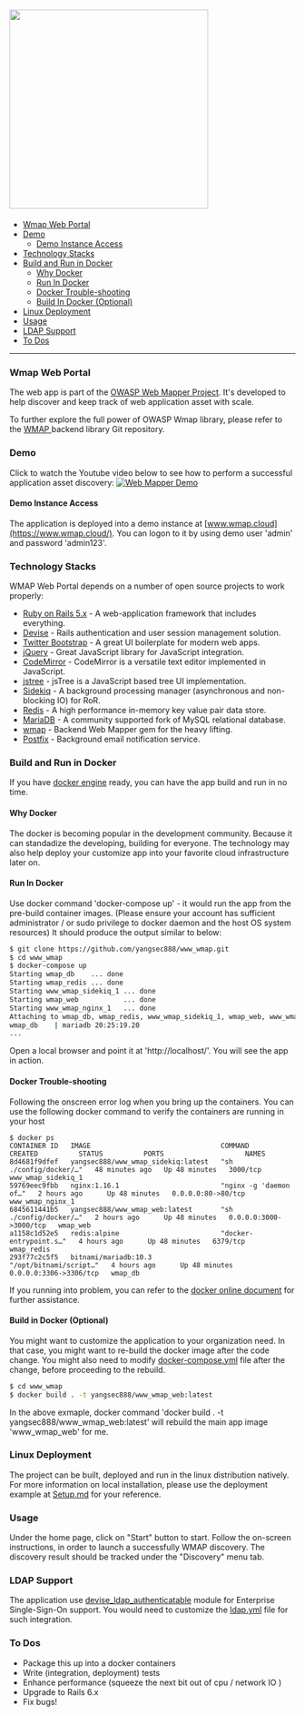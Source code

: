 [<img src='/wmap_logo.jpg' width='350' height='350'>](https://github.com/yangsec888/www_wmap)
=====================

- [Wmap Web Portal](#wmap-web-portal)
- [Demo](#demo)
  - [Demo Instance Access](#demo-instance-access)
- [Technology Stacks](#technology-stacks)
- [Build and Run in Docker](#build-and-run-in-docker)
  - [Why Docker](#why-docker)
  - [Run In Docker](#run-in-docker)
  - [Docker Trouble-shooting](#docker-trouble-shooting)
  - [Build In Docker (Optional)](#build-in-docker-optional)
- [Linux Deployment](#linux-deployment)
- [Usage](#usage)
- [LDAP Support](#ldap-support)
- [To Dos](#to-dos)

---

### Wmap Web Portal

The web app is part of the [OWASP Web Mapper Project](https://www.owasp.org/index.php/OWASP_Web_Mapper_Project). It's developed to help discover and keep track of web application asset with scale.

To further explore the full power of OWASP Wmap library, please refer to the <a href="https://github.com/yangsec888/wmap" target="_blank"> WMAP </a> backend library Git repository.


### Demo

Click to watch the Youtube video below to see how to perform a successful application asset discovery:
[![Web Mapper Demo](https://img.youtube.com/vi/TL1occsk3Fc/0.jpg)](https://www.youtube.com/watch?v=TL1occsk3Fc "Web Mapper Demo")

#### Demo Instance Access
The application is deployed into a demo instance at [www.wmap.cloud](https://www.wmap.cloud/). You can logon to it by using demo user 'admin' and password 'admin123'.


### Technology Stacks

WMAP Web Portal depends on a number of open source projects to work properly:

* [Ruby on Rails 5.x](https://rubyonrails.org/) - A web-application framework that includes everything.
* [Devise](https://github.com/plataformatec/devise/wiki) - Rails authentication and user session management solution.
* [Twitter Bootstrap](https://getbootstrap.com/) - A great UI boilerplate for modern web apps.
* [jQuery](https://jquery.com/) - Great JavaScript library for JavaScript integration.
* [CodeMirror](https://codemirror.net/) - CodeMirror is a versatile text editor implemented in JavaScript.
* [jstree](https://www.jstree.com/) -  jsTree is a JavaScript based tree UI implementation.
* [Sidekiq](https://github.com/mperham/sidekiq) - A background processing manager (asynchronous and non-blocking IO) for RoR.
* [Redis](https://redis.io/) - A high performance in-memory key value pair data store.
* [MariaDB](https://mariadb.org/) - A community supported fork of MySQL relational database.
* [wmap](https://github.com/yangsec888/wmap) - Backend Web Mapper gem for the heavy lifting.
* [Postfix](http://www.postfix.org/) - Background email notification service.

### Build and Run in Docker

If you have [docker engine](https://docs.docker.com/install/) ready, you can have the app build and run in no time.

#### Why Docker
The docker is becoming popular in the development community. Because it can standadize the developing, building for everyone. The technology may also help deploy your customize app into your favorite cloud infrastructure later on.

#### Run In Docker

Use docker command 'docker-compose up' - it would run the app from the pre-build container images. (Please ensure your account has sufficient administrator / or sudo privilege to docker daemon and the host OS system resources)
It should produce the output similar to below:
```sh
$ git clone https://github.com/yangsec888/www_wmap.git
$ cd www_wmap
$ docker-compose up
Starting wmap_db    ... done
Starting wmap_redis ... done
Starting www_wmap_sidekiq_1 ... done
Starting wmap_web           ... done
Starting www_wmap_nginx_1   ... done
Attaching to wmap_db, wmap_redis, www_wmap_sidekiq_1, wmap_web, www_wmap_nginx_1
wmap_db    | mariadb 20:25:19.20
...
```
Open a local browser and point it at 'http://localhost/'. You will see the app in action.

#### Docker Trouble-shooting
Following the onscreen error log when you bring up the containers. You can use the following docker command to verify the containers are running in your host
```
$ docker ps
CONTAINER ID   IMAGE                                COMMAND                  CREATED          STATUS          PORTS                    NAMES
8d4681f9dfef   yangsec888/www_wmap_sidekiq:latest   "sh ./config/docker/…"   48 minutes ago   Up 48 minutes   3000/tcp                 www_wmap_sidekiq_1
59769eec9fbb   nginx:1.16.1                         "nginx -g 'daemon of…"   2 hours ago      Up 48 minutes   0.0.0.0:80->80/tcp       www_wmap_nginx_1
6845611441b5   yangsec888/www_wmap_web:latest       "sh ./config/docker/…"   2 hours ago      Up 48 minutes   0.0.0.0:3000->3000/tcp   wmap_web
a1158c1d52e5   redis:alpine                         "docker-entrypoint.s…"   4 hours ago      Up 48 minutes   6379/tcp                 wmap_redis
293f77c2c5f5   bitnami/mariadb:10.3                 "/opt/bitnami/script…"   4 hours ago      Up 48 minutes   0.0.0.0:3306->3306/tcp   wmap_db
```
If you running into problem, you can refer to the [docker online document](https://docs.docker.com) for further assistance.


#### Build in Docker (Optional)   
You might want to customize the application to your organization need. In that case, you might want to re-build the docker image after the code change. You might also need to modify [docker-compose.yml](docker-compose.yml) file after the change, before proceeding to the rebuild.

```sh
$ cd www_wmap
$ docker build . -t yangsec888/www_wmap_web:latest
```
In the above exmaple, docker command 'docker build . -t yangsec888/www_wmap_web:latest' will rebuild the main app image 'www_wmap_web' for me.


### Linux Deployment   
The project can be built, deployed and run in the linux distribution natively. For more information on local installation, please use the deployment example at [Setup.md](Setup.md) for your reference.


### Usage
Under the home page, click on "Start" button to start. Follow the on-screen instructions, in order to launch a successfully WMAP discovery. The discovery result should be tracked under the "Discovery" menu tab.


### LDAP Support
The application use [devise_ldap_authenticatable](https://github.com/cschiewek/devise_ldap_authenticatable) module for Enterprise Single-Sign-On support. You would need to customize the [ldap.yml](config/ldap.yml) file for such integration.


### To Dos

 - Package this up into a docker containers
 - Write (integration, deployment) tests
 - Enhance performance (squeeze the next bit out of cpu / network IO )
 - Upgrade to Rails 6.x
 - Fix bugs!
